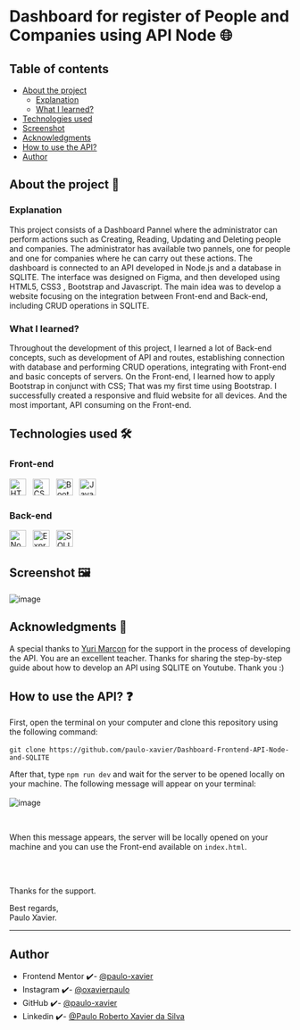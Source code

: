 # Dashboard for register of People and Companies using API Node  🌐

## Table of contents 
- [About the project](#about-the-project-)
  - [Explanation](#explanation)     
  - [What I learned?](#what-i-learned)
- [Technologies used](#technologies-used-%EF%B8%8F)
- [Screenshot](#screenshot-%EF%B8%8F)
- [Acknowledgments](#acknowledgments-)
- [How to use the API?](#how-to-use-the-api-)
- [Author](#author)


## About the project 🎯 

### Explanation

This project consists of a Dashboard Pannel where the administrator can perform actions such as Creating, Reading, Updating and 
Deleting people and companies. The administrator has available two pannels, 
one for people and one for companies where he can carry out these actions. 
The dashboard is connected to an API developed in Node.js and a database in SQLITE. 
The interface was designed on Figma, and then developed using HTML5, CSS3 , Bootstrap and Javascript. 
The main idea was to develop a website focusing on the integration between Front-end
and Back-end, including CRUD operations in SQLITE. 

### What I learned? 

Throughout the development of this project, I learned a lot of Back-end concepts, such as development
of API and routes, establishing connection with database and performing CRUD operations, integrating with Front-end and basic concepts of servers. 
On the Front-end, I learned how to apply Bootstrap in conjunct with CSS; That was my first time using Bootstrap. I successfully created a responsive 
and fluid website for all devices. And the most important, API consuming on the Front-end. 

## Technologies used 🛠️

### Front-end 

<img src="https://cdn.jsdelivr.net/gh/devicons/devicon/icons/html5/html5-original.svg" width="30" title="HTML5" /> &nbsp;
<img src="https://cdn.jsdelivr.net/gh/devicons/devicon/icons/css3/css3-original.svg" width="30" title="CSS3"/> &nbsp;
<img src="https://cdn.jsdelivr.net/gh/devicons/devicon/icons/bootstrap/bootstrap-original.svg" width="30" title="Bootstrap"/> &nbsp;
<img src="https://cdn.jsdelivr.net/gh/devicons/devicon/icons/javascript/javascript-original.svg" width="30" title="Javascript"/>
          
### Back-end

<img src="https://cdn.jsdelivr.net/gh/devicons/devicon/icons/nodejs/nodejs-original.svg" width="30" title="Node.js" /> &nbsp;
<img src="https://cdn.jsdelivr.net/gh/devicons/devicon/icons/express/express-original.svg" width="30" title="Express.js "/> &nbsp;
<img src="https://cdn.jsdelivr.net/gh/devicons/devicon/icons/sqlite/sqlite-original.svg" width="30" title="SQLITE" />

## Screenshot 🖼️

![image](https://github.com/paulo-xavier/Frontend-API-Node-and-SQLITE/assets/133855530/0b1dd846-edcd-4680-bb8b-ab0303ffe487)

## Acknowledgments 🥳

A special thanks to [Yuri Marcon](https://github.com/yurimarcon) for the support in the process of developing the API. You are an excellent teacher. Thanks for sharing the step-by-step guide about how to develop an API using SQLITE on Youtube. Thank you :)

## How to use the API? ❓

First, open the terminal on your computer and clone this repository using the following command:  <br> <br>
`git clone https://github.com/paulo-xavier/Dashboard-Frontend-API-Node-and-SQLITE `

After that, type `npm run dev` and wait for the server to be opened locally on your machine. The following message will appear on your terminal:  <br> <br>
![image](https://github.com/paulo-xavier/Dashboard-Frontend-API-Node-and-SQLITE/assets/133855530/977e750b-5405-457a-862f-ca8fb15dec52)

<br> 

When this message appears, the server will be locally opened on your machine and you can use the Front-end available on `index.html`.  

<br> <br> 

Thanks for the support. 

Best regards,<br>
Paulo Xavier.

---


## Author
- Frontend Mentor ✔️- [@paulo-xavier](https://www.frontendmentor.io/profile/paulo-xavier)
- Instagram ✔️- [@oxavierpaulo](https://www.instagram.com/oxavierpaulo/)
- GitHub ✔️- [@paulo-xavier](https://github.com/paulo-xavier)
- Linkedin ✔️- [@Paulo Roberto Xavier da Silva](https://www.linkedin.com/in/paulo-xavier-15bb6924a/)

          

 
